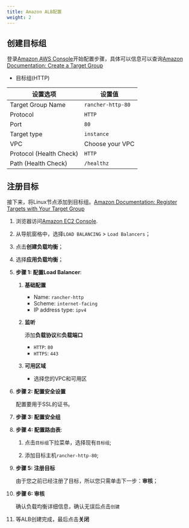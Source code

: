 ```yaml
---
title: Amazon ALB配置
weight: 2
---
```


## 创建目标组

登录[Amazon AWS Console](https://console.aws.amazon.com/ec2/)开始配置步骤，具体可以信息可以查询[Amazon Documentation: Create a Target Group](https://docs.aws.amazon.com/elasticloadbalancing/latest/application/create-target-group.html)

- 目标组(HTTP)

设置选项                         | 设置值
--------------------------------|------------------------------------
Target Group Name               | `rancher-http-80`
Protocol                        | `HTTP`
Port                           | `80`
Target type                     | `instance`
VPC                             | Choose your VPC
Protocol (Health Check)     | `HTTP`
Path (Health Check)         | `/healthz`

## 注册目标

接下来，将Linux节点添加到目标组。[Amazon Documentation: Register Targets with Your Target Group](https://docs.aws.amazon.com/elasticloadbalancing/latest/application/target-group-register-targets.html)

1. 浏览器访问[Amazon EC2 Console](https://console.aws.amazon.com/ec2/).

2. 从导航窗格中，选择`LOAD BALANCING` > `Load Balancers`；

3. 点击**创建负载均衡**；

4. 选择**应用负载均衡**；

5. **步骤 1: 配置Load Balancer**:

    1. **基础配置**

        - Name: `rancher-http`
        - Scheme: `internet-facing`
        - IP address type: `ipv4`

    2. **监听**

        添加**负载协议**和**负载端口**

        - `HTTP`: `80`
        - `HTTPS`: `443`

    3. **可用区域**

        - 选择您的VPC和可用区

6. **步骤 2: 配置安全设置**

    配置要用于SSL的证书。

7. **步骤 3: 配置安全组**

8. **步骤 4: 配置路由表**:

    1. 点击`目标组`下拉菜单，选择现有`目标组`;

    2. 添加目标主机`rancher-http-80`;

9. **步骤 5: 注册目标**

    由于您之前已经注册了目标，所以您只需单击下一步：**审核**；

10. **步骤 6: 审核**

    确认负载均衡详细信息，确认无误后点击`创建`

11. 等ALB创建完成，最后点击**关闭**
